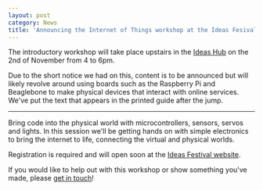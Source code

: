 ```yaml
---
layout: post
category: News
title: 'Announcing the Internet of Things workshop at the Ideas Fesival 2013'
---
```


The introductory workshop will take place upstairs in the [Ideas Hub](http://ideashubchelmsford.org) on the 2nd of November from 4 to 6pm.

Due to the short notice we had on this, content is to be announced but will likely revolve around using boards such as the Raspberry Pi and Beaglebone to make physical devices that interact with online services. We've put the text that appears in the printed guide after the jump.

<!--break-->

<hr/>

<div class="panel">Bring code into the physical world with microcontrollers, sensors, servos and lights. In this session we'll be getting hands on with simple electronics to bring the internet to life, connecting the virtual and physical worlds.</div>

Registration is required and will open soon at the [Ideas Festival website](http://changingchelmsford.org/IF2013/).

If you would like to help out with this workshop or show something you've made, please [get in touch](/contact)!